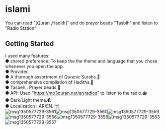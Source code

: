 # islami

You can read "[Quran ,Hadith]" and do prayer beads "Tasbih" and listen to "Radio Station"

## Getting Started

I used many features:<br>
● shared preference: To keep the the theme and language that you chose whenever you open the app.<br>
● Provider.<br>
● A thorough assortment of Quranic Surahs.📖<br>
● comprehensive compilation of Hadiths.📜<br>
● Tasbeh : Prayer beads.📿<br>
● API: Used "https://mp3quran.net/ar/radios" to listen to the radio.📻 <br>
● Dark/Light theme.🌓<br>
● Localization : AR/EN. 🈂<br>
![msg1350577729-3561](https://github.com/salmahossam094/islami/assets/90824795/bfce88a5-b01e-42da-882c-f9cf4955cd5d)![msg1350577729-3560](https://github.com/salmahossam094/islami/assets/90824795/b5035253-319c-46bb-aadf-46e4d1ac5ea0)![msg1350577729-3559](https://github.com/salmahossam094/islami/assets/90824795/c17e58ce-1e39-4670-8d57-e40a262dd586)![msg1350577729-3556](https://github.com/salmahossam094/islami/assets/90824795/cc7da594-d593-4829-9b96-a948518039cb)![msg1350577729-3558](https://github.com/salmahossam094/islami/assets/90824795/372a1150-cc06-45af-bc1d-6e1fce161171)![msg1350577729-3563](https://github.com/salmahossam094/islami/assets/90824795/49694d42-4c5b-4833-aa75-814bc96b00e7)![msg1350577729-3557](https://github.com/salmahossam094/islami/assets/90824795/47553278-90ca-4557-bd91-9b3871318dd4)

